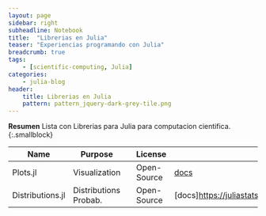 ```yaml
---
layout: page
sidebar: right
subheadline: Notebook
title:  "Librerias en Julia"
teaser: "Experiencias programando con Julia"
breadcrumb: true
tags:
    - [scientific-computing, Julia]
categories:
    - julia-blog
header:
    title: Librerias en Julia
    pattern: pattern_jquery-dark-grey-tile.png
---
```


**Resumen**
Lista con Librerias para Julia para computacion cientifica.
{:.smallblock}


| Name 		| Purpose            |             | License      |	Docs | Repository |
| ----------| ------------------ | ----------- | ------------ | -----| ---------- |
|Plots.jl 	| Visualization     |              | Open-Source  | [docs](http://docs.juliaplots.org/latest/) | [github](https://github.com/JuliaPlots/Plots.jl) |
|Distributions.jl 	| Distributions Probab.     |              | Open-Source  | [docs]https://juliastats.github.io/Distributions.jl/stable/) | [github](https://github.com/JuliaStats/Distributions.jl) |





